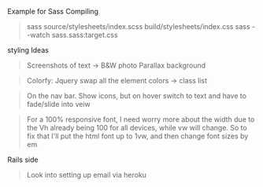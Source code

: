 
Example for Sass Compiling
>sass source/stylesheets/index.scss build/stylesheets/index.css
>sass --watch sass.sass:target.css

styling Ideas
>Screenshots of text -> B&W photo Parallax background

>Colorfy: Jquery swap all the element colors -> class list

>On the nav bar. Show icons, but on hover switch to text and have to fade/slide into veiw

>For a 100% responsive font, I need worry more about the width due to the Vh already being 100 for all devices, while vw will change. So to fix that I'll put the html font up to 1vw, and then change font sizes by em

Rails side
>Look into setting up email via heroku
